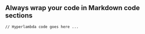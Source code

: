 Always wrap your code in Markdown code sections
---
```hyperlambda
// Hyperlambda code goes here ...
```
